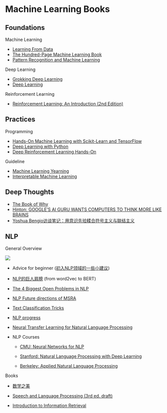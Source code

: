 # Machine Learning Books

## Foundations

Machine Learning

- [Learning From Data](https://github.com/quincyliang/machine-learning-books/blob/master/books/Yaser%20S.%20Abu-Mostafa%2C%20Malik%20Magdon-Ismail%2C%20Hsuan-Tien%20Lin%20-%20Learning%20From%20Data_%20A%20short%20course-AMLBook.com%20(2012).pdf)
- [The Hundred-Page Machine Learning Book](https://github.com/quincyliang/machine-learning-books/blob/master/books/Andriy%20Burkov%20-%20The%20Hundred-Page%20Machine%20Learning%20Book-Andriy%20Burkov%20(2019).pdf)
- [Pattern Recognition and Machine Learning](https://github.com/quincyliang/machine-learning-books/blob/master/books/PRML%20.pdf)

Deep Learning

- [Grokking Deep Learning](https://github.com/quincyliang/machine-learning-books/blob/master/books/Andrew%20W.%20Trask%20-%20Grokking%20Deep%20Learning-Manning%20Publications%20(2019).pdf)
- [Deep Learning](https://github.com/quincyliang/machine-learning-books/blob/master/books/deeplearningbook.pdf)

Reinforcement Learning

- [Reinforcement Learning: An Introduction (2nd Edition)](https://github.com/quincyliang/machine-learning-books/blob/master/books/Richard%20S.%20Sutton%2C%20Andrew%20G%20Barto%20-%20Reinforcement%20Learning_%20An%20Introduction%2C%202nd%20Edition-Bradford%20Books%20(2018).pdf)



## Practices

Programming

- [Hands-On Machine Learning with Scikit-Learn and TensorFlow](https://github.com/quincyliang/machine-learning-books/blob/master/books/Aure%CC%81lien%20Ge%CC%81ron%20-%20Hands-On%20Machine%20Learning%20with%20Scikit-Learn%20and%20TensorFlow%20Concepts%2C%20Tools%2C%20and%20Techniques%20to%20Build%20Intelligent%20Systems-O%E2%80%99Reilly%20Media%20(2017).pdf)
- [Deep Learning with Python](https://github.com/quincyliang/machine-learning-books/blob/master/books/Francois%20Chollet%20-%20Deep%20Learning%20with%20Python-Manning%20Publications%20(2017).pdf)
- [Deep Reinforcement Learning Hands-On](https://github.com/quincyliang/machine-learning-books/blob/master/books/Maxim%20Lapan%20-%20Deep%20Reinforcement%20Learning%20Hands-On_%20Apply%20modern%20RL%20methods%2C%20with%20deep%20Q-networks%2C%20value%20iteration%2C%20policy%20gradients%2C%20TRPO%2C%20AlphaGo%20Zero%20and%20more-Packt%20(2018).epub)

Guideline

- [Machine Learning Yearning](https://github.com/quincyliang/machine-learning-books/blob/master/books/machine-learning-yearning.pdf)
- [Interpretable Machine Learning](https://github.com/quincyliang/machine-learning-books/blob/master/books/interpretable-machine-learning.pdf)



## Deep Thoughts

- [The Book of Why](https://github.com/quincyliang/machine-learning-books/blob/master/books/Judea%20Pearl%2C%20Dana%20Mackenzie%20-%20The%20Book%20of%20Why_%20The%20New%20Science%20of%20Cause%20and%20Effect-Basic%20Books%20(2018).pdf)
- [Hinton: GOOGLE’S AI GURU WANTS COMPUTERS TO THINK MORE LIKE BRAINS](https://www.wired.com/story/googles-ai-guru-computers-think-more-like-brains/)
- [Yoshua Bengio访谈笔记：用意识先验糅合符号主义与联结主义](https://zhuanlan.zhihu.com/p/51138031)



## NLP

General Overview

![](https://github.com/quincyliang/machine-learning-books/blob/master/nlp.jpg)

- Advice for beginner ([初入NLP领域的一些小建议](http://www.zhuanzhi.ai/document/c59eb6ae1fed59a237b6c670485b6744))
- [NLP的巨人肩膀](https://zhuanlan.zhihu.com/p/50443871) (from word2vec to BERT)
- [The 4 Biggest Open Problems in NLP](http://ruder.io/4-biggest-open-problems-in-nlp/)
- [NLP Future directions of MSRA](https://www.jiqizhixin.com/articles/2018-11-25)
- [Text Classification Tricks](https://www.zhihu.com/question/265357659)
- [NLP progress](https://github.com/sebastianruder/NLP-progress)
- [Neural Transfer Learning for Natural Language Processing](http://ruder.io/thesis/neural_transfer_learning_for_nlp.pdf) 
- NLP Courses

  - [CMU: Neural Networks for NLP](http://phontron.com/class/nn4nlp2019/schedule.html?utm_campaign=NLP%20News&utm_medium=email&utm_source=Revue%20newsletter) 

  - [Stanford: Natural Language Processing with Deep Learning](http://web.stanford.edu/class/cs224n/?utm_campaign=NLP%20News&utm_medium=email&utm_source=Revue%20newsletter) 

  - [Berkeley: Applied Natural Language Processing](http://people.ischool.berkeley.edu/~dbamman/info256.html?utm_campaign=NLP%20News&utm_medium=email&utm_source=Revue%20newsletter) 


Books

- [数学之美](https://github.com/quincyliang/machine-learning-books/blob/master/books/%E6%95%B0%E5%AD%A6%E4%B9%8B%E7%BE%8E.pdf)

- [Speech and Language Processing (3rd ed. draft)](https://web.stanford.edu/~jurafsky/slp3/)

- [Introduction to Information Retrieval](https://nlp.stanford.edu/IR-book/pdf/irbookonlinereading.pdf) 

